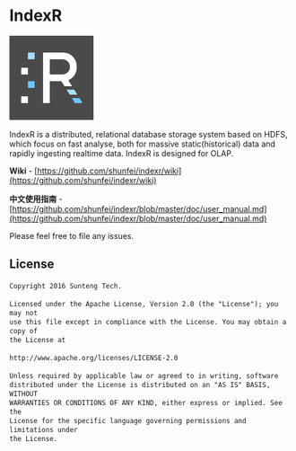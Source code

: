 # IndexR

![IndexR Logo](images/indexr-logo-150x150.png)

IndexR is a distributed, relational database storage system based on HDFS, which focus on fast analyse, both for massive static(historical) data and rapidly ingesting realtime data. IndexR is designed for OLAP.

**Wiki** - [https://github.com/shunfei/indexr/wiki](https://github.com/shunfei/indexr/wiki)

**中文使用指南** - [https://github.com/shunfei/indexr/blob/master/doc/user_manual.md](https://github.com/shunfei/indexr/blob/master/doc/user_manual.md)

Please feel free to file any issues.

## License

    Copyright 2016 Sunteng Tech.

    Licensed under the Apache License, Version 2.0 (the "License"); you may not
    use this file except in compliance with the License. You may obtain a copy of
    the License at

    http://www.apache.org/licenses/LICENSE-2.0

    Unless required by applicable law or agreed to in writing, software
    distributed under the License is distributed on an "AS IS" BASIS, WITHOUT
    WARRANTIES OR CONDITIONS OF ANY KIND, either express or implied. See the
    License for the specific language governing permissions and limitations under
    the License.